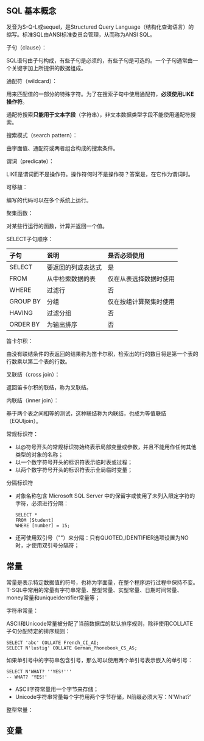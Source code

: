 ## SQL 基本概念

发音为S-Q-L或sequel，是Structured Query Language（结构化查询语言）的缩写。标准SQL由ANSI标准委员会管理，从而称为ANSI SQL。

子句（clause）：

SQL语句由子句构成，有些子句是必须的，有些子句是可选的。一个子句通常由一个关键字加上所提供的数据组成。

通配符（wildcard）：

用来匹配值的一部分的特殊字符。为了在搜索子句中使用通配符，**必须使用LIKE操作符**。

通配符搜索**只能用于文本字段**（字符串），非文本数据类型字段不能使用通配符搜索。

搜索模式（search pattern）：

由字面值、通配符或两者组合构成的搜索条件。

谓词（predicate）：

LIKE是谓词而不是操作符。操作符何时不是操作符？答案是，在它作为谓词时。

可移植：

编写的代码可以在多个系统上运行。

聚集函数：

对某些行运行的函数，计算并返回一个值。

SELECT子句顺序：

| 子句 | 说明 | 是否必须使用 |
| :--- | :--- | :--- |
| SELECT | 要返回的列或表达式 | 是 |
| FROM | 从中检索数据的表 | 仅在从表选择数据时使用 |
| WHERE | 过滤行 | 否 |
| GROUP BY | 分组 | 仅在按组计算聚集时使用 |
| HAVING | 过滤分组 | 否 |
| ORDER BY | 为输出排序 | 否 |

笛卡尔积：

由没有联结条件的表返回的结果称为笛卡尔积，检索出的行的数目将是第一个表的行数乘以第二个表的行数。

叉联结（cross join）：

返回笛卡尔积的联结，称为叉联结。

内联结（inner join）：

基于两个表之间相等的测试，这种联结称为内联结，也成为等值联结（EQUIjoin）。

常规标识符：

* 以@符号开头的常规标识符始终表示局部变量或参数，并且不能用作任何其他类型的对象的名称；
* 以一个数字符号开头的标识符表示临时表或过程；
* 以两个数字符号开头的标识符表示全局临时变量；

分隔标识符

* 对象名称包含 Microsoft SQL Server 中的保留字或使用了未列入限定字符的字符，必须进行分隔：
  ```
  SELECT *
  FROM [Student]
  WHERE [number] = 15;
  ```
* 还可使用双引号（""）来分隔：只有QUOTED\_IDENTIFIER选项设置为NO时，才使用双引号分隔符；

## 常量

常量是表示特定数据值的符号，也称为字面量，在整个程序运行过程中保持不变。T-SQL中常用的常量有字符串常量、整型常量、实型常量、日期时间常量、money常量和uniqueidentifier常量等；

字符串常量：

ASCⅡ和Unicode常量被分配了当前数据库的默认排序规则，除非使用COLLATE子句分配特定的排序规则：

```
SELECT 'abc' COLLATE French_CI_AI;
SELECT N'lustig' COLLATE German_Phonebook_CS_AS;
```

如果单引号中的字符串包含引号，那么可以使用两个单引号表示嵌入的单引号：

```
SELECT N'WHAT? ''YES!'''
-- WHAT? 'YES!'
```

* ASCⅡ字符常量用一个字节来存储；
* Unicode字符串常量每个字符用两个字节存储，N前缀必须大写：N'What?'

整型常量：

## 变量





